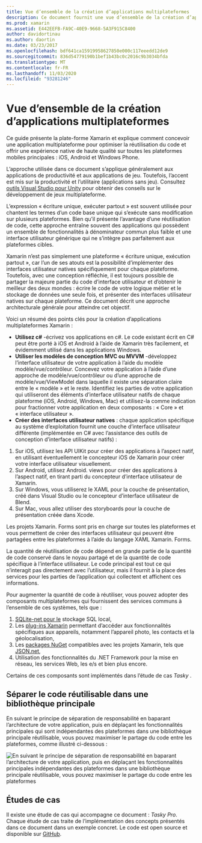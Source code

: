 ```yaml
---
title: Vue d’ensemble de la création d’applications multiplateformes
description: Ce document fournit une vue d’ensemble de la création d’applications multiplateformes. Elle traite de la valeur de C#, des modèles de conception tels que MVC/MVVM et des interfaces utilisateur natives.
ms.prod: xamarin
ms.assetid: E442EEFB-FA9C-40E9-9668-5A3F915C8400
author: davidortinau
ms.author: daortin
ms.date: 03/23/2017
ms.openlocfilehash: bdf641ca15919958627850e000c117eeedd12de9
ms.sourcegitcommit: 836d54779190b1bef1b43bc0c2016c9b3034bfda
ms.translationtype: MT
ms.contentlocale: fr-FR
ms.lasthandoff: 11/03/2020
ms.locfileid: "93281246"
---
```

# <a name="building-cross-platform-applications-overview"></a>Vue d’ensemble de la création d’applications multiplateformes

Ce guide présente la plate-forme Xamarin et explique comment concevoir une application multiplateforme pour optimiser la réutilisation du code et offrir une expérience native de haute qualité sur toutes les plateformes mobiles principales : iOS, Android et Windows Phone.

L’approche utilisée dans ce document s’applique généralement aux applications de productivité et aux applications de jeu. Toutefois, l’accent est mis sur la productivité et l’utilitaire (applications sans jeu). Consultez [outils Visual Studio pour Unity](/visualstudio/cross-platform/visual-studio-tools-for-unity) pour obtenir des conseils sur le développement de jeux multiplateforme.

L’expression « écriture unique, exécuter partout » est souvent utilisée pour chantent les termes d’un code base unique qui s’exécute sans modification sur plusieurs plateformes. Bien qu’il présente l’avantage d’une réutilisation de code, cette approche entraîne souvent des applications qui possèdent un ensemble de fonctionnalités à dénominateur commun plus faible et une interface utilisateur générique qui ne s’intègre pas parfaitement aux plateformes cibles.

Xamarin n’est pas simplement une plateforme « écriture unique, exécution partout », car l’un de ses atouts est la possibilité d’implémenter des interfaces utilisateur natives spécifiquement pour chaque plateforme. Toutefois, avec une conception réfléchie, il est toujours possible de partager la majeure partie du code d’interface utilisateur et d’obtenir le meilleur des deux mondes : écrire le code de votre logique métier et le stockage de données une seule fois, et présenter des interfaces utilisateur natives sur chaque plateforme. Ce document décrit une approche architecturale générale pour atteindre cet objectif.

Voici un résumé des points clés pour la création d’applications multiplateformes Xamarin :

- **Utilisez c#** -écrivez vos applications en c#. Le code existant écrit en C# peut être porté à iOS et Android à l’aide de Xamarin très facilement, et évidemment utilisé dans les applications Windows.
- **Utiliser les modèles de conception MVC ou MVVM** -développez l’interface utilisateur de votre application à l’aide du modèle modèle/vue/contrôleur. Concevez votre application à l’aide d’une approche de modèle/vue/contrôleur ou d’une approche de modèle/vue/ViewModel dans laquelle il existe une séparation claire entre le « modèle » et le reste. Identifiez les parties de votre application qui utiliseront des éléments d’interface utilisateur natifs de chaque plateforme (iOS, Android, Windows, Mac) et utilisez-la comme indication pour fractionner votre application en deux composants : « Core » et « interface utilisateur ».
- **Créer des interfaces utilisateur natives** : chaque application spécifique au système d’exploitation fournit une couche d’interface utilisateur différente (implémentée en C# avec l’assistance des outils de conception d’interface utilisateur natifs) :

1. Sur iOS, utilisez les API UIKit pour créer des applications à l’aspect natif, en utilisant éventuellement le concepteur iOS de Xamarin pour créer votre interface utilisateur visuellement.
1. Sur Android, utilisez Android. views pour créer des applications à l’aspect natif, en tirant parti du concepteur d’interface utilisateur de Xamarin.
1. Sur Windows, vous utiliserez le XAML pour la couche de présentation, créé dans Visual Studio ou le concepteur d’interface utilisateur de Blend.
1. Sur Mac, vous allez utiliser des storyboards pour la couche de présentation créée dans Xcode.

Les projets Xamarin. Forms sont pris en charge sur toutes les plateformes et vous permettent de créer des interfaces utilisateur qui peuvent être partagées entre les plateformes à l’aide du langage XAML Xamarin. Forms.

La quantité de réutilisation de code dépend en grande partie de la quantité de code conservé dans le noyau partagé et de la quantité de code spécifique à l’interface utilisateur. Le code principal est tout ce qui n’interagit pas directement avec l’utilisateur, mais il fournit à la place des services pour les parties de l’application qui collectent et affichent ces informations.

Pour augmenter la quantité de code à réutiliser, vous pouvez adopter des composants multiplateformes qui fournissent des services communs à l’ensemble de ces systèmes, tels que :

1. [SQLite-net pour le](https://www.nuget.org/packages/sqlite-net-pcl/) stockage SQL local,
1. Les [plug-ins Xamarin](https://xamarin.com/plugins) permettant d’accéder aux fonctionnalités spécifiques aux appareils, notamment l’appareil photo, les contacts et la géolocalisation,
1. Les [packages NuGet](https://nuget.org) compatibles avec les projets Xamarin, tels que [JSON.net](https://www.nuget.org/packages/Newtonsoft.Json/),
1. Utilisation des fonctionnalités du .NET Framework pour la mise en réseau, les services Web, les e/s et bien plus encore.

Certains de ces composants sont implémentés dans l’étude de cas *Tasky* .

 <a name="Separate_Reusable_Code_into_a_Core_Library"></a>

## <a name="separate-reusable-code-into-a-core-library"></a>Séparer le code réutilisable dans une bibliothèque principale

En suivant le principe de séparation de responsabilité en baparant l’architecture de votre application, puis en déplaçant les fonctionnalités principales qui sont indépendantes des plateformes dans une bibliothèque principale réutilisable, vous pouvez maximiser le partage du code entre les plateformes, comme illustré ci-dessous :

 ![En suivant le principe de séparation de responsabilité en baparant l’architecture de votre application, puis en déplaçant les fonctionnalités principales indépendantes des plateformes dans une bibliothèque principale réutilisable, vous pouvez maximiser le partage du code entre les plateformes](overview-images/layers2.png)

 <a name="Case_Studies"></a>

## <a name="case-studies"></a>Études de cas

Il existe une étude de cas qui accompagne ce document : *Tasky Pro*. Chaque étude de cas traite de l’implémentation des concepts présentés dans ce document dans un exemple concret. Le code est open source et disponible sur [GitHub](https://github.com/xamarin/mobile-samples/).
